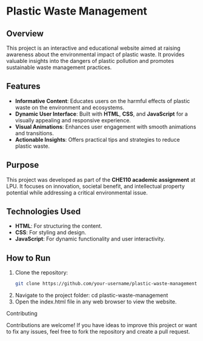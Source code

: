 # Plastic Waste Management  

## Overview  
This project is an interactive and educational website aimed at raising awareness about the environmental impact of plastic waste. It provides valuable insights into the dangers of plastic pollution and promotes sustainable waste management practices.  

## Features  
- **Informative Content**: Educates users on the harmful effects of plastic waste on the environment and ecosystems.  
- **Dynamic User Interface**: Built with **HTML**, **CSS**, and **JavaScript** for a visually appealing and responsive experience.  
- **Visual Animations**: Enhances user engagement with smooth animations and transitions.  
- **Actionable Insights**: Offers practical tips and strategies to reduce plastic waste.  

## Purpose  
This project was developed as part of the **CHE110 academic assignment** at LPU. It focuses on innovation, societal benefit, and intellectual property potential while addressing a critical environmental issue.  

## Technologies Used  
- **HTML**: For structuring the content.  
- **CSS**: For styling and design.  
- **JavaScript**: For dynamic functionality and user interactivity.  

## How to Run  
1. Clone the repository:  
   ```bash
   git clone https://github.com/your-username/plastic-waste-management.git
2. Navigate to the project folder:
    cd plastic-waste-management
3. Open the index.html file in any web browser to view the website.

Contributing

Contributions are welcome! If you have ideas to improve this project or want to fix any issues, feel free to fork the repository and create a pull request.
